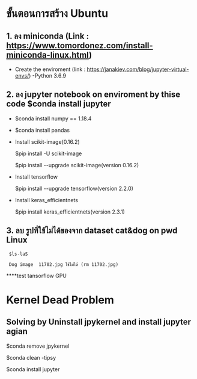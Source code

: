 # ขั้นตอนการสร้าง Ubuntu
## 1. ลง miniconda (Link : https://www.tomordonez.com/install-miniconda-linux.html)
- Create the enviroment (link : https://janakiev.com/blog/jupyter-virtual-envs/) -Python 3.6.9
## 2. ลง jupyter notebook on enviroment by thise code $conda install jupyter

- $conda install numpy == 1.18.4

- $conda install pandas

- Install scikit-image(0.16.2)
     
     $pip install -U scikit-image
     
     $pip install --upgrade scikit-image(version 0.16.2)

- Install tensorflow 
     
     $pip install --upgrade tensorflow(version 2.2.0)
     
- Install keras_efficientnets
     
     $pip install keras_efficientnets(version 2.3.1)
     
## 3. ลบ รูปที่ใช้ไม่ได้ของจาก dataset cat&dog on pwd Linux
     
     $ls-laS 
     
     Dog image  11702.jpg ใช้ไม่ได้ (rm 11702.jpg)
    
    
****test tansorflow GPU
    
    
# Kernel Dead Problem 

## Solving by Uninstall jpykernel and install jupyter agian
   
   $conda remove jpykernel
   
   $conda clean -tipsy
   
   $conda install jupyter

    
    
    
   
